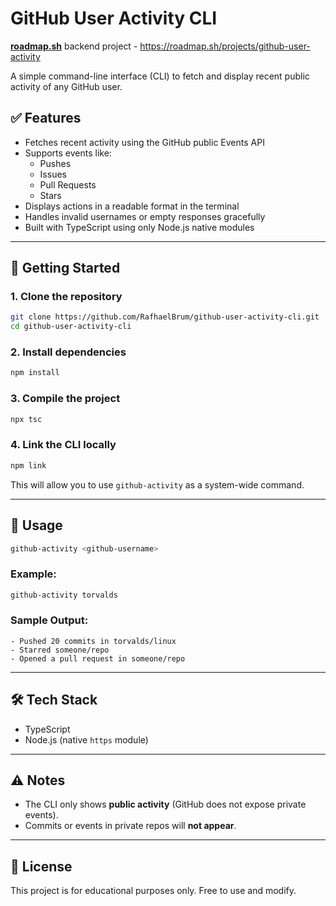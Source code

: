 # GitHub User Activity CLI

**[roadmap.sh](https://roadmap.sh/)** backend project - https://roadmap.sh/projects/github-user-activity

A simple command-line interface (CLI) to fetch and display recent public activity of any GitHub user.

## ✅ Features

- Fetches recent activity using the GitHub public Events API
- Supports events like:
  - Pushes
  - Issues
  - Pull Requests
  - Stars
- Displays actions in a readable format in the terminal
- Handles invalid usernames or empty responses gracefully
- Built with TypeScript using only Node.js native modules

---

## 🚀 Getting Started

### 1. Clone the repository

```bash
git clone https://github.com/RafhaelBrum/github-user-activity-cli.git
cd github-user-activity-cli
```

### 2. Install dependencies

```bash
npm install
```

### 3. Compile the project

```bash
npx tsc
```

### 4. Link the CLI locally

```bash
npm link
```

This will allow you to use `github-activity` as a system-wide command.

---

## 📘 Usage

```bash
github-activity <github-username>
```

### Example:

```bash
github-activity torvalds
```

### Sample Output:

```text
- Pushed 20 commits in torvalds/linux
- Starred someone/repo
- Opened a pull request in someone/repo
```

---

## 🛠 Tech Stack

- TypeScript
- Node.js (native `https` module)

---

## ⚠ Notes

- The CLI only shows **public activity** (GitHub does not expose private events).
- Commits or events in private repos will **not appear**.

---

## 📄 License

This project is for educational purposes only. Free to use and modify.
